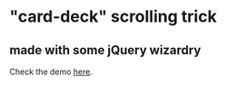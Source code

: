 # "card-deck" scrolling trick
## made with some jQuery wizardry

Check the demo [here](http://jermaine.fyi/card-deck).
